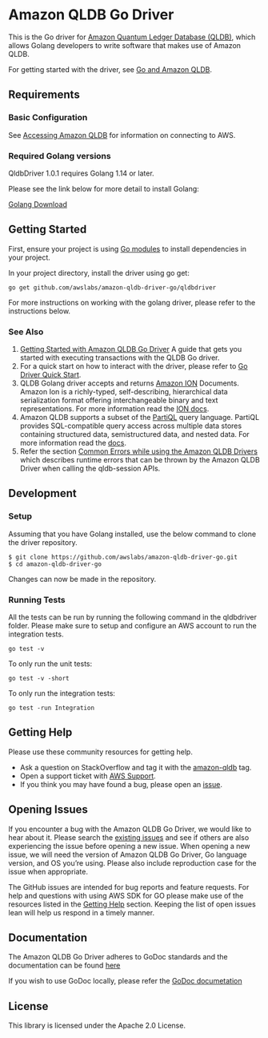 # Amazon QLDB Go Driver

This is the Go driver for [Amazon Quantum Ledger Database (QLDB)](https://aws.amazon.com/qldb/), which allows Golang developers 
to write software that makes use of Amazon QLDB.

For getting started with the driver, see [Go and Amazon QLDB](https://docs.aws.amazon.com/qldb/latest/developerguide/getting-started.go.html).

## Requirements

### Basic Configuration

See [Accessing Amazon QLDB](https://docs.aws.amazon.com/qldb/latest/developerguide/accessing.html) for information on connecting to AWS.

### Required Golang versions

QldbDriver 1.0.1 requires Golang 1.14 or later.

Please see the link below for more detail to install Golang:

[Golang Download](https://golang.org/dl/)

## Getting Started

First, ensure your project is using [Go modules](https://blog.golang.org/using-go-modules) to install dependencies in your project.

In your project directory, install the driver using go get:

```go get github.com/awslabs/amazon-qldb-driver-go/qldbdriver```

For more instructions on working with the golang driver, please refer to the instructions below.

### See Also

1. [Getting Started with Amazon QLDB Go Driver](https://docs.aws.amazon.com/qldb/latest/developerguide/getting-started.golang.html) A guide that gets you started with executing transactions with the QLDB Go driver.
2. For a quick start on how to interact with the driver, please refer to [Go Driver Quick Start](https://docs.aws.amazon.com/qldb/latest/developerguide/driver-quickstart-golang.html).
3. QLDB Golang driver accepts and returns [Amazon ION](http://amzn.github.io/ion-docs/) Documents. Amazon Ion is a richly-typed, self-describing, hierarchical data serialization format offering interchangeable binary and text representations. For more information read the [ION docs](https://readthedocs.org/projects/ion-python/).
4. Amazon QLDB supports a subset of the [PartiQL](https://partiql.org/) query language. PartiQL provides SQL-compatible query access across multiple data stores containing structured data, semistructured data, and nested data. For more information read the [docs](https://docs.aws.amazon.com/qldb/latest/developerguide/ql-reference.html).
5. Refer the section [Common Errors while using the Amazon QLDB Drivers](https://docs.aws.amazon.com/qldb/latest/developerguide/driver-errors.html) which describes runtime errors that can be thrown by the Amazon QLDB Driver when calling the qldb-session APIs.

## Development

### Setup
Assuming that you have Golang installed, use the below command to clone the driver repository.

```
$ git clone https://github.com/awslabs/amazon-qldb-driver-go.git
$ cd amazon-qldb-driver-go
```
Changes can now be made in the repository.
### Running Tests

All the tests can be run by running the following command in the qldbdriver folder. Please make sure to setup and configure an AWS account to run the integration tests.
```
go test -v
```

To only run the unit tests:

```
go test -v -short
```

To only run the integration tests:

```
go test -run Integration
```

## Getting Help

Please use these community resources for getting help.
* Ask a question on StackOverflow and tag it with the [amazon-qldb](https://stackoverflow.com/questions/tagged/amazon-qldb) tag.
* Open a support ticket with [AWS Support](http://docs.aws.amazon.com/awssupport/latest/user/getting-started.html).
* If you think you may have found a bug, please open an [issue](https://github.com/awslabs/amazon-qldb-driver-go/issues/new).

## Opening Issues

If you encounter a bug with the Amazon QLDB Go Driver, we would like to hear about it. Please search the [existing issues](https://github.com/awslabs/amazon-qldb-driver-go/issues) and see if others are also experiencing the issue before opening a new issue. When opening a new issue, we will need the version of Amazon QLDB Go Driver, Go language version, and OS you’re using. Please also include reproduction case for the issue when appropriate.

The GitHub issues are intended for bug reports and feature requests. For help and questions with using AWS SDK for GO please make use of the resources listed in the [Getting Help](https://github.com/awslabs/amazon-qldb-driver-go#getting-help) section. Keeping the list of open issues lean will help us respond in a timely manner.

## Documentation 

The Amazon QLDB Go Driver adheres to GoDoc standards and the documentation can be found [here](https://pkg.go.dev/github.com/awslabs/amazon-qldb-driver-go/qldbdriver?tab=doc)

If you wish to use GoDoc locally, please refer the [GoDoc documetation](https://godoc.org/golang.org/x/tools/cmd/godoc)
## License

This library is licensed under the Apache 2.0 License.
